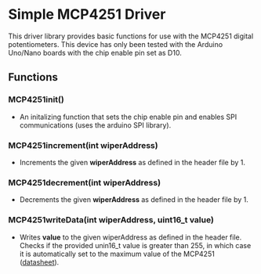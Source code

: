 # Simple MCP4251 Driver
This driver library provides basic functions for use with the MCP4251 digital potentiometers. This device has only been tested with the Arduino Uno/Nano boards with the chip enable pin set as D10.

## Functions
### MCP4251init()
- An initalizing function that sets the chip enable pin and enables SPI communications (uses the arduino SPI library).

### MCP4251increment(int wiperAddress)
- Increments the given **wiperAddress** as defined in the header file by 1.

### MCP4251decrement(int wiperAddress)
- Decrements the given **wiperAddress** as defined in the header file by 1.

### MCP4251writeData(int wiperAddress, uint16_t value)
- Writes **value** to the given wiperAddress as defined in the header file. Checks if the provided unin16_t value is greater than 255, in which case it is automatically set to the maximum value of the MCP4251 ([datasheet](https://ww1.microchip.com/downloads/aemDocuments/documents/OTH/ProductDocuments/DataSheets/22060b.pdf)).
